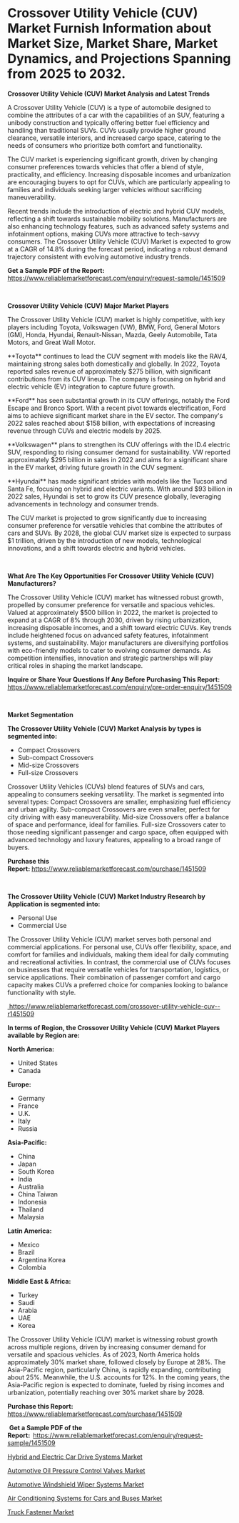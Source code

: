<p><h1>Crossover Utility Vehicle (CUV) Market Furnish Information about Market Size, Market Share, Market Dynamics, and Projections Spanning from 2025 to 2032.</h1></p><p><strong>Crossover Utility Vehicle (CUV) Market Analysis and Latest Trends</strong></p>
<p><p>A Crossover Utility Vehicle (CUV) is a type of automobile designed to combine the attributes of a car with the capabilities of an SUV, featuring a unibody construction and typically offering better fuel efficiency and handling than traditional SUVs. CUVs usually provide higher ground clearance, versatile interiors, and increased cargo space, catering to the needs of consumers who prioritize both comfort and functionality.</p><p>The CUV market is experiencing significant growth, driven by changing consumer preferences towards vehicles that offer a blend of style, practicality, and efficiency. Increasing disposable incomes and urbanization are encouraging buyers to opt for CUVs, which are particularly appealing to families and individuals seeking larger vehicles without sacrificing maneuverability. </p><p>Recent trends include the introduction of electric and hybrid CUV models, reflecting a shift towards sustainable mobility solutions. Manufacturers are also enhancing technology features, such as advanced safety systems and infotainment options, making CUVs more attractive to tech-savvy consumers. The Crossover Utility Vehicle (CUV) Market is expected to grow at a CAGR of 14.8% during the forecast period, indicating a robust demand trajectory consistent with evolving automotive industry trends.</p></p>
<p><strong>Get a Sample PDF of the Report:&nbsp;</strong> <a href="https://www.reliablemarketforecast.com/enquiry/request-sample/1451509?utm_campaign=1885&utm_medium=2&utm_source=Github&utm_content=ia&utm_term=30032025&utm_id=crossover-utility-vehicle-cuv">https://www.reliablemarketforecast.com/enquiry/request-sample/1451509</a></p>
<p>&nbsp;</p>
<p><strong>Crossover Utility Vehicle (CUV) Major Market Players</strong></p>
<p><p>The Crossover Utility Vehicle (CUV) market is highly competitive, with key players including Toyota, Volkswagen (VW), BMW, Ford, General Motors (GM), Honda, Hyundai, Renault-Nissan, Mazda, Geely Automobile, Tata Motors, and Great Wall Motor. </p><p>**Toyota** continues to lead the CUV segment with models like the RAV4, maintaining strong sales both domestically and globally. In 2022, Toyota reported sales revenue of approximately $275 billion, with significant contributions from its CUV lineup. The company is focusing on hybrid and electric vehicle (EV) integration to capture future growth.</p><p>**Ford** has seen substantial growth in its CUV offerings, notably the Ford Escape and Bronco Sport. With a recent pivot towards electrification, Ford aims to achieve significant market share in the EV sector. The company's 2022 sales reached about $158 billion, with expectations of increasing revenue through CUVs and electric models by 2025.</p><p>**Volkswagen** plans to strengthen its CUV offerings with the ID.4 electric SUV, responding to rising consumer demand for sustainability. VW reported approximately $295 billion in sales in 2022 and aims for a significant share in the EV market, driving future growth in the CUV segment.</p><p>**Hyundai** has made significant strides with models like the Tucson and Santa Fe, focusing on hybrid and electric variants. With around $93 billion in 2022 sales, Hyundai is set to grow its CUV presence globally, leveraging advancements in technology and consumer trends.</p><p>The CUV market is projected to grow significantly due to increasing consumer preference for versatile vehicles that combine the attributes of cars and SUVs. By 2028, the global CUV market size is expected to surpass $1 trillion, driven by the introduction of new models, technological innovations, and a shift towards electric and hybrid vehicles.</p></p>
<p>&nbsp;</p>
<p><strong>What Are The Key Opportunities For Crossover Utility Vehicle (CUV) Manufacturers?</strong></p>
<p><p>The Crossover Utility Vehicle (CUV) market has witnessed robust growth, propelled by consumer preference for versatile and spacious vehicles. Valued at approximately $500 billion in 2022, the market is projected to expand at a CAGR of 8% through 2030, driven by rising urbanization, increasing disposable incomes, and a shift toward electric CUVs. Key trends include heightened focus on advanced safety features, infotainment systems, and sustainability. Major manufacturers are diversifying portfolios with eco-friendly models to cater to evolving consumer demands. As competition intensifies, innovation and strategic partnerships will play critical roles in shaping the market landscape.</p></p>
<p><strong>Inquire or Share Your Questions If Any Before Purchasing This Report:</strong> <a href="https://www.reliablemarketforecast.com/enquiry/pre-order-enquiry/1451509?utm_campaign=1885&utm_medium=2&utm_source=Github&utm_content=ia&utm_term=30032025&utm_id=crossover-utility-vehicle-cuv">https://www.reliablemarketforecast.com/enquiry/pre-order-enquiry/1451509</a></p>
<p>&nbsp;</p>
<p><strong>Market Segmentation</strong></p>
<p><strong>The Crossover Utility Vehicle (CUV) Market Analysis by types is segmented into:</strong></p>
<p><ul><li>Compact Crossovers</li><li>Sub-compact Crossovers</li><li>Mid-size Crossovers</li><li>Full-size Crossovers</li></ul></p>
<p><p>Crossover Utility Vehicles (CUVs) blend features of SUVs and cars, appealing to consumers seeking versatility. The market is segmented into several types: Compact Crossovers are smaller, emphasizing fuel efficiency and urban agility. Sub-compact Crossovers are even smaller, perfect for city driving with easy maneuverability. Mid-size Crossovers offer a balance of space and performance, ideal for families. Full-size Crossovers cater to those needing significant passenger and cargo space, often equipped with advanced technology and luxury features, appealing to a broad range of buyers.</p></p>
<p><strong>Purchase this Report:&nbsp;</strong><a href="https://www.reliablemarketforecast.com/purchase/1451509?utm_campaign=1885&utm_medium=2&utm_source=Github&utm_content=ia&utm_term=30032025&utm_id=crossover-utility-vehicle-cuv">https://www.reliablemarketforecast.com/purchase/1451509</a></p>
<p>&nbsp;</p>
<p><strong>The Crossover Utility Vehicle (CUV) Market Industry Research by Application is segmented into:</strong></p>
<p><ul><li>Personal Use</li><li>Commercial Use</li></ul></p>
<p><p>The Crossover Utility Vehicle (CUV) market serves both personal and commercial applications. For personal use, CUVs offer flexibility, space, and comfort for families and individuals, making them ideal for daily commuting and recreational activities. In contrast, the commercial use of CUVs focuses on businesses that require versatile vehicles for transportation, logistics, or service applications. Their combination of passenger comfort and cargo capacity makes CUVs a preferred choice for companies looking to balance functionality with style.</p></p>
<p><a href="https://www.reliablemarketforecast.com/crossover-utility-vehicle-cuv--r1451509?utm_campaign=1885&utm_medium=2&utm_source=Github&utm_content=ia&utm_term=30032025&utm_id=crossover-utility-vehicle-cuv">&nbsp;https://www.reliablemarketforecast.com/crossover-utility-vehicle-cuv--r1451509</a></p>
<p><strong>In terms of Region, the Crossover Utility Vehicle (CUV) Market Players available by Region are:</strong></p>
<p>
    <p> <strong> North America: </strong>
        <ul>
            <li>United States</li>
            <li>Canada</li>
        </ul>
        </p> 
    <p> <strong> Europe: </strong>
        <ul>
            <li>Germany</li>
            <li>France</li>
            <li>U.K.</li>
            <li>Italy</li>
            <li>Russia</li>
        </ul>
        </p> 
    <p> <strong> Asia-Pacific: </strong>
        <ul>
            <li>China</li>
            <li>Japan</li>
            <li>South Korea</li>
            <li>India</li>
            <li>Australia</li>
            <li>China Taiwan</li>
            <li>Indonesia</li>
            <li>Thailand</li>
            <li>Malaysia</li>
        </ul>
        </p> 
    <p> <strong> Latin America: </strong>
        <ul>
            <li>Mexico</li>
            <li>Brazil</li>
            <li>Argentina Korea</li>
            <li>Colombia</li>
        </ul>
        </p> 
    <p> <strong> Middle East & Africa: </strong>
        <ul>
            <li>Turkey</li>
            <li>Saudi</li>
            <li>Arabia</li>
            <li>UAE</li>
            <li>Korea</li>
        </ul>
    </p>
    </p>
<p><p>The Crossover Utility Vehicle (CUV) market is witnessing robust growth across multiple regions, driven by increasing consumer demand for versatile and spacious vehicles. As of 2023, North America holds approximately 30% market share, followed closely by Europe at 28%. The Asia-Pacific region, particularly China, is rapidly expanding, contributing about 25%. Meanwhile, the U.S. accounts for 12%. In the coming years, the Asia-Pacific region is expected to dominate, fueled by rising incomes and urbanization, potentially reaching over 30% market share by 2028.</p></p>
<p><strong>Purchase this Report: </strong><a href="https://www.reliablemarketforecast.com/purchase/1451509?utm_campaign=1885&utm_medium=2&utm_source=Github&utm_content=ia&utm_term=30032025&utm_id=crossover-utility-vehicle-cuv">https://www.reliablemarketforecast.com/purchase/1451509</a></p>
<p>&nbsp;<strong>Get a Sample PDF of the Report:&nbsp;&nbsp;</strong><a href="https://www.reliablemarketforecast.com/enquiry/request-sample/1451509?utm_campaign=1885&utm_medium=2&utm_source=Github&utm_content=ia&utm_term=30032025&utm_id=crossover-utility-vehicle-cuv">https://www.reliablemarketforecast.com/enquiry/request-sample/1451509</a></p>
<p><strong></strong></p>
<p><p><a href="https://github.com/guzmabugbyf1/Market-Research-Report-List-1/blob/main/hybrid-and-electric-car-drive-systems-market.md?utm_campaign=1885&utm_medium=2&utm_source=Github&utm_content=ia&utm_term=30032025&utm_id=crossover-utility-vehicle-cuv">Hybrid and Electric Car Drive Systems Market</a></p><p><a href="https://github.com/melascalbirp/Market-Research-Report-List-1/blob/main/automotive-oil-pressure-control-valves-market.md?utm_campaign=1885&utm_medium=2&utm_source=Github&utm_content=ia&utm_term=30032025&utm_id=crossover-utility-vehicle-cuv">Automotive Oil Pressure Control Valves Market</a></p><p><a href="https://github.com/wwwkeltoum/Market-Research-Report-List-5/blob/main/automotive-windshield-wiper-systems-market.md?utm_campaign=1885&utm_medium=2&utm_source=Github&utm_content=ia&utm_term=30032025&utm_id=crossover-utility-vehicle-cuv">Automotive Windshield Wiper Systems Market</a></p><p><a href="https://github.com/gallatannyv6/Market-Research-Report-List-1/blob/main/air-conditioning-systems-for-cars-and-buses-market.md?utm_campaign=1885&utm_medium=2&utm_source=Github&utm_content=ia&utm_term=30032025&utm_id=crossover-utility-vehicle-cuv">Air Conditioning Systems for Cars and Buses Market</a></p><p><a href="https://github.com/waackheidtn5/Market-Research-Report-List-1/blob/main/truck-fastener-market.md?utm_campaign=1885&utm_medium=2&utm_source=Github&utm_content=ia&utm_term=30032025&utm_id=crossover-utility-vehicle-cuv">Truck Fastener Market</a></p></p>